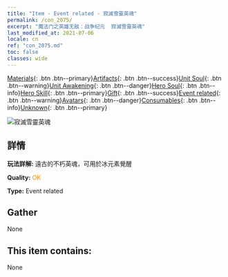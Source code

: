 ```yaml
---
title: "Item - Event related - 寂滅雪靈英魂"
permalink: /con_2075/
excerpt: "魔法门之英雄无敌：战争纪元  寂滅雪靈英魂"
last_modified_at: 2021-07-06
locale: cn
ref: "con_2075.md"
toc: false
classes: wide
---
```

 [Materials](/ItemsCN/){: .btn .btn--primary}[Artifacts](/ItemsCN/Artifacts/){: .btn .btn--success}[Unit Soul](/ItemsCN/UnitSoul/){: .btn .btn--warning}[Unit Awakening](/ItemsCN/UnitAwakening/){: .btn .btn--danger}[Hero Soul](/ItemsCN/HeroSoul/){: .btn .btn--info}[Hero Skill](/ItemsCN/HeroSkill/){: .btn .btn--primary}[Gift](/ItemsCN/Gift/){: .btn .btn--success}[Event related](/ItemsCN/Events/){: .btn .btn--warning}[Avatars](/ItemsCN/Avatars/){: .btn .btn--danger}[Consumables](/ItemsCN/Consumables/){: .btn .btn--info}[Unknown](/ItemsCN/Unknown/){: .btn .btn--primary}

 ![寂滅雪靈英魂](/images/t/juexing_903.jpg)

## 詳情
 **玩法詳解:** 遠古的不朽英魂，可用於冰元素覺醒

 **Quality:** <span style="color: #FF8C00">OK</span>

 **Type:** Event related

## Gather

  None

## This item contains:

  None

